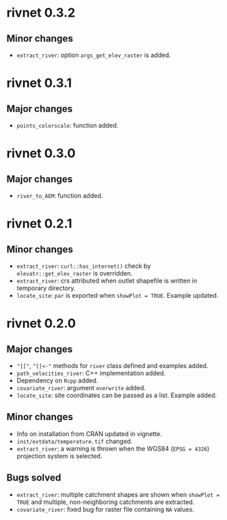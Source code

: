 # rivnet 0.3.2

## Minor changes

- `extract_river`: option `args_get_elev_raster` is added.

# rivnet 0.3.1

## Major changes

- `points_colorscale`: function added.

# rivnet 0.3.0

## Major changes

- `river_to_AEM`: function added.

# rivnet 0.2.1

## Minor changes

- `extract_river`: `curl::has_internet()` check by `elevatr::get_elev_raster` is overridden.
- `extract_river`: crs attributed when outlet shapefile is written in temporary directory.
- `locate_site`: `par` is exported when `showPlot = TRUE`. Example updated.

# rivnet 0.2.0

## Major changes

- `"[["`, `"[[<-"` methods for `river` class defined and examples added. 
- `path_velocities_river`: C++ implementation added.
- Dependency on `Rcpp` added.
- `covariate_river`: argument `overwrite` added.
- `locate_site`: site coordinates can be passed as a list. Example added.

## Minor changes

- Info on installation from CRAN updated in vignette.
- `inst/extdata/temperature.tif` changed.
- `extract_river`: a warning is thrown when the WGS84 (`EPSG = 4326`) projection system is selected.

## Bugs solved

- `extract_river`: multiple catchment shapes are shown when `showPlot = TRUE` 
and multiple, non-neighboring catchments are extracted.
- `covariate_river`: fixed bug for raster file containing `NA` values.
